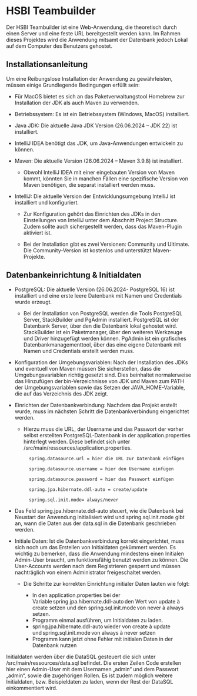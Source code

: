 # HSBI Teambuilder

Der HSBI Teambuilder ist eine Web-Anwendung, die theoretisch durch einen Server und eine feste URL bereitgestellt werden kann. Im Rahmen dieses Projektes wird die Anwendung mitsamt der Datenbank jedoch Lokal auf dem Computer des Benutzers gehostet.

## Installationsanleitung

Um eine Reibungslose Installation der Anwendung zu gewährleisten, müssen einige Grundlegende Bedingungen erfüllt sein:


- Für MacOS bietet es sich an das Paketverwaltungstool Homebrew zur Installation der JDK als auch Maven zu verwenden.


- Betriebssystem: Es ist ein Betriebssystem (Windows, MacOS) installiert.


- Java JDK: Die aktuelle Java JDK Version (26.06.2024 – JDK 22) ist installiert.


- IntelliJ IDEA benötigt das JDK, um Java-Anwendungen entwickeln zu können.


- Maven: Die aktuelle Version (26.06.2024 – Maven 3.9.8) ist installiert.

    - Obwohl IntelliJ IDEA mit einer eingebauten Version von Maven kommt, könnten Sie in manchen Fällen eine spezifische Version von Maven benötigen, die separat installiert werden muss.


- IntelliJ: Die aktuelle Version der Entwicklungsumgebung IntelliJ ist installiert und konfiguriert.

    - Zur Konfiguration gehört das Einrichten des JDKs in den Einstellungen von IntelliJ unter dem Abschnitt Project Structure. Zudem sollte auch sichergestellt werden, dass das Maven-Plugin aktiviert ist.

    - Bei der Installation gibt es zwei Versionen: Community und Ultimate. Die Community-Version ist kostenlos und unterstützt Maven-Projekte.


## Datenbankeinrichtung & Initialdaten

- PostgreSQL: Die aktuelle Version (26.06.2024- PostgreSQL 16) ist installiert und eine erste leere Datenbank mit Namen und Credentials wurde erzeugt.

    - Bei der Installation von PostgreSQL werden die Tools PostgreSQL Server, StackBuilder und PgAdmin installiert. PostgreSQL ist der Datenbank Server, über den die Datenbank lokal gehostet wird. StackBuilder ist ein Paketmanager, über den weiteren Werkzeuge und Driver hinzugefügt werden können. PgAdmin ist ein grafisches Datenbankmanagementtool, über das eine eigene Datenbank mit Namen und Credentials erstellt werden muss.


- Konfiguration der Umgebungsvariablen: Nach der Installation des JDKs und eventuell von Maven müssen Sie sicherstellen, dass die Umgebungsvariablen richtig gesetzt sind. Dies beinhaltet normalerweise das Hinzufügen der bin-Verzeichnisse von JDK und Maven zum PATH der Umgebungsvariablen sowie das Setzen der JAVA_HOME-Variable, die auf das Verzeichnis des JDK zeigt.


- Einrichten der Datenbankverbindung: Nachdem das Projekt erstellt wurde, muss im nächsten Schritt die Datenbankverbindung eingerichtet werden.

    - Hierzu muss die URL, der Username und das Passwort der vorher selbst erstellten PostgreSQL-Datenbank in der application.properties hinterlegt werden. Diese befindet sich unter /src/main/ressources/application.properties.

            spring.datasource.url = hier die URL zur Datenbank einfügen
            
            spring.datasource.username = hier den Username einfügen
            
            spring.datasource.password = hier das Passwort einfügen
            
            spring.jpa.hibernate.ddl-auto = create/update
            
            spring.sql.init.mode= always/never

- Das Feld spring.jpa.hibernate.ddl-auto steuert, wie die Datenbank bei Neustart der Anwendung initialisiert wird und spring.sql.init.mode gibt an, wann die Daten aus der data.sql in die Datenbank geschrieben werden.


- Initiale Daten: Ist die Datenbankverbindung korrekt eingerichtet, muss sich noch um das Erstellen von Initialdaten gekümmert werden. Es wichtig zu bemerken, dass die Anwendung mindestens einen Initialen Admin-User braucht, um funktionsfähig benutzt werden zu können. Die User-Accounts werden nach dem Registrieren gesperrt und müssen nachträglich von einem Administrator freigeschaltet werden.


  - Die Schritte zur korrekten Einrichtung initialer Daten lauten wie folgt:

    - In den application.properties bei der Variable spring.jpa.hibernate.ddl-auto den Wert von update à create setzen und den spring.sql.init.mode von never à always setzen.
    - Programm einmal ausführen, um Initialdaten zu laden.
    - spring.jpa.hibernate.ddl-auto wieder von create à update und spring.sql.init.mode von always à never setzen
    - Programm kann jetzt ohne Fehler mit initialen Daten in der Datenbank nutzen



Initialdaten werden über die DataSQL gesteuert die sich unter /src/main/ressources/data.sql befindet. Die ersten Zeilen Code erstellen hier einen Admin-User mit dem Usernamen „admin“ und dem Passwort „admin“, sowie die zugehörigen Rollen. Es ist zudem möglich weitere Initialdaten, bzw. Beispieldaten zu laden, wenn der Rest der DataSQL einkommentiert wird.

